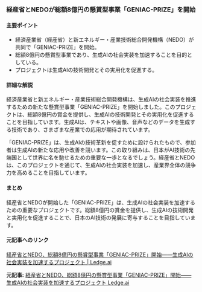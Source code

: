 ### 経産省とNEDOが総額8億円の懸賞型事業「GENIAC-PRIZE」を開始

#### 主要ポイント
- 経済産業省（経産省）と新エネルギー・産業技術総合開発機構（NEDO）が共同で「GENIAC-PRIZE」を開始。
- 総額8億円の懸賞型事業であり、生成AIの社会実装を加速することを目的としている。
- プロジェクトは生成AIの技術開発とその実用化を促進する。

#### 詳細な解説
経済産業省と新エネルギー・産業技術総合開発機構は、生成AIの社会実装を推進するための新たな懸賞型事業「GENIAC-PRIZE」を開始しました。このプロジェクトは、総額8億円の賞金を提供し、生成AIの技術開発とその実用化を促進することを目指しています。生成AIは、テキストや画像、音声などのデータを生成する技術であり、さまざまな産業での応用が期待されています。

「GENIAC-PRIZE」は、生成AIの技術革新を促すために設けられたもので、参加者は生成AIの新たな応用や改善を競います。この取り組みは、日本がAI技術の先端国として世界に名を馳せるための重要な一歩となるでしょう。経産省とNEDOは、このプロジェクトを通じて、生成AIの社会実装を加速し、産業界全体の競争力を高めることを目指しています。

#### まとめ
経産省とNEDOが開始した「GENIAC-PRIZE」は、生成AIの社会実装を加速するための重要なプロジェクトです。総額8億円の賞金を提供し、生成AIの技術開発と実用化を促進することで、日本のAI技術の発展に寄与することを目指しています。

#### 元記事へのリンク
[経産省とNEDO、総額8億円の懸賞型事業「GENIAC-PRIZE」開始——生成AIの社会実装を加速するプロジェクト | Ledge.ai](https://ledge.ai/2025/05/13/geniac-prize/)

**元記事:** [経産省とNEDO、総額8億円の懸賞型事業「GENIAC-PRIZE」開始——生成AIの社会実装を加速するプロジェクト Ledge.ai](https://ledge.ai/articles/generative_ai_prize_japan_2025)